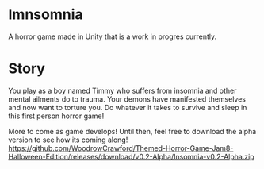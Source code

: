 # Imnsomnia

 A horror game made in Unity that is a work in progres currently.
 
 # Story
 
 You play as a boy named Timmy who suffers from insomnia and other mental ailments do to trauma. 
 Your demons have manifested themselves and now want to torture you. Do whatever it takes to survive and sleep in this first person horror game!
 
 
 More to come as game develops! Until then, feel free to download the alpha version to see how its coming along!
 https://github.com/WoodrowCrawford/Themed-Horror-Game-Jam8-Halloween-Edition/releases/download/v0.2-Alpha/Insomnia-v0.2-Alpha.zip
